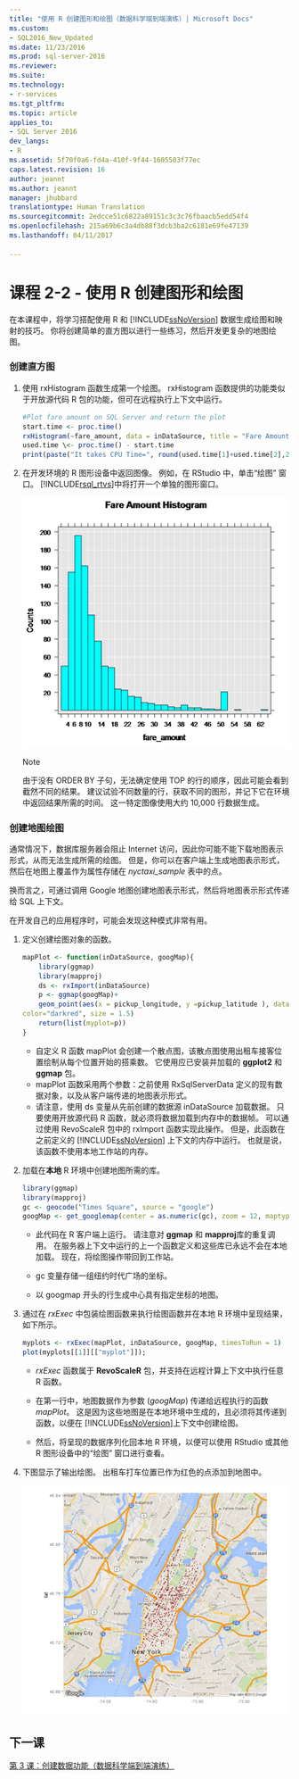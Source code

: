 ```yaml
---
title: "使用 R 创建图形和绘图（数据科学端到端演练）| Microsoft Docs"
ms.custom:
- SQL2016_New_Updated
ms.date: 11/23/2016
ms.prod: sql-server-2016
ms.reviewer: 
ms.suite: 
ms.technology:
- r-services
ms.tgt_pltfrm: 
ms.topic: article
applies_to:
- SQL Server 2016
dev_langs:
- R
ms.assetid: 5f70f0a6-fd4a-410f-9f44-1605503f77ec
caps.latest.revision: 16
author: jeannt
ms.author: jeannt
manager: jhubbard
translationtype: Human Translation
ms.sourcegitcommit: 2edcce51c6822a89151c3c3c76fbaacb5edd54f4
ms.openlocfilehash: 215a69b6c3a4db88f3dcb3ba2c6181e69fe47139
ms.lasthandoff: 04/11/2017

---
```

# <a name="lesson-2-2---create-graphs-and-plots-using-r"></a>课程 2-2 - 使用 R 创建图形和绘图
在本课程中，将学习搭配使用 R 和 [!INCLUDE[ssNoVersion](../../includes/ssnoversion-md.md)] 数据生成绘图和映射的技巧。 你将创建简单的直方图以进行一些练习，然后开发更复杂的地图绘图。   
  
  
### <a name="create-a-histogram"></a>创建直方图  
 
1.  使用 rxHistogram  函数生成第一个绘图。  rxHistogram  函数提供的功能类似于开放源代码 R 包的功能，但可在远程执行上下文中运行。 
  
    ```R  
    #Plot fare amount on SQL Server and return the plot  
    start.time <- proc.time()  
    rxHistogram(~fare_amount, data = inDataSource, title = "Fare Amount Histogram")  
    used.time \<- proc.time() - start.time  
    print(paste("It takes CPU Time=", round(used.time[1]+used.time[2],2), " seconds, Elapsed Time=", round(used.time[3],2), " seconds to generate features.", sep=""))    
    ```         
  
2.  在开发环境的 R 图形设备中返回图像。  例如，在 RStudio 中，单击“绘图”  窗口。  [!INCLUDE[rsql_rtvs](../../includes/rsql-rtvs-md.md)]中将打开一个单独的图形窗口。  
  
    ![使用 rxHistogram 绘制费用金额](../../advanced-analytics/r-services/media/rsql-e2e-rxhistogramresult.png "使用 rxHistogram 绘制费用金额")  
  
    > [!NOTE]
    >  由于没有 ORDER BY 子句，无法确定使用 TOP 的行的顺序，因此可能会看到截然不同的结果。 建议试验不同数量的行，获取不同的图形，并记下它在环境中返回结果所需的时间。  这一特定图像使用大约 10,000 行数据生成。
  
### <a name="create-a-map-plot"></a>创建地图绘图  

通常情况下，数据库服务器会阻止 Internet 访问，因此你可能不能下载地图表示形式，从而无法生成所需的绘图。 但是，你可以在客户端上生成地图表示形式，然后在地图上覆盖作为属性存储在 *nyctaxi_sample* 表中的点。  

换而言之，可通过调用 Google 地图创建地图表示形式，然后将地图表示形式传递给 SQL 上下文。  

在开发自己的应用程序时，可能会发现这种模式非常有用。 
   
1.  定义创建绘图对象的函数。  

    ```R  
    mapPlot <- function(inDataSource, googMap){  
        library(ggmap)  
        library(mapproj)     
        ds <- rxImport(inDataSource)  
        p <- ggmap(googMap)+  
        geom_point(aes(x = pickup_longitude, y =pickup_latitude ), data=ds, alpha =.5,  
    color="darkred", size = 1.5)  
        return(list(myplot=p))  
    }  
    ```  
    + 自定义 R 函数 mapPlot  会创建一个散点图，该散点图使用出租车接客位置绘制从每个位置开始的搭乘数。 它使用应已安装并加载的 **ggplot2** 和  **ggmap** 包。  
    + mapPlot  函数采用两个参数：之前使用 RxSqlServerData 定义的现有数据对象，以及从客户端传递的地图表示形式。    
    + 请注意，使用 ds  变量从先前创建的数据源 inDataSource 加载数据。  只要使用开放源代码 R 函数，就必须将数据加载到内存中的数据帧。 可以通过使用 RevoScaleR  包中的 rxImport  函数实现此操作。  但是，此函数在之前定义的 [!INCLUDE[ssNoVersion](../../includes/ssnoversion-md.md)] 上下文的内存中运行。 也就是说，该函数不使用本地工作站的内存。  
  
2.  加载在**本地** R 环境中创建地图所需的库。  
  
    ```R  
    library(ggmap)  
    library(mapproj)  
    gc <- geocode("Times Square", source = "google")  
    googMap <- get_googlemap(center = as.numeric(gc), zoom = 12, maptype = 'roadmap', color = 'color';    
    ```  
    + 此代码在 R 客户端上运行。 请注意对 **ggmap** 和 **mapproj**库的重复调用。 在服务器上下文中运行的上一个函数定义和这些库已永远不会在本地加载。 现在，将绘图操作带回到工作站。  
  
    -   gc  变量存储一组纽约时代广场的坐标。  
  
    -   以 googmap  开头的行生成中心具有指定坐标的地图。  
          
  
3.  通过在 *rxExec* 中包装绘图函数来执行绘图函数并在本地 R 环境中呈现结果，如下所示。   
  
    ```R  
    myplots <- rxExec(mapPlot, inDataSource, googMap, timesToRun = 1)  
    plot(myplots[[1]][["myplot"]]);    
    ````  

    + *rxExec* 函数属于 **RevoScaleR** 包，并支持在远程计算上下文中执行任意 R 函数。
    + 在第一行中，地图数据作为参数 (*googMap*) 传递给远程执行的函数 *mapPlot*。 这是因为这些地图是在本地环境中生成的，且必须将其传递到函数，以便在 [!INCLUDE[ssNoVersion](../../includes/ssnoversion-md.md)]上下文中创建绘图。   
  
    + 然后，将呈现的数据序列化回本地 R 环境，以便可以使用 RStudio 或其他 R 图形设备中的“绘图”  窗口进行查看。  
  
  
4.  下图显示了输出绘图。 出租车打车位置已作为红色的点添加到地图中。  
  
    ![使用自定义 R 函数绘制出租车乘坐情况](../../advanced-analytics/r-services/media/rsql-e2e-mapplot.png "使用自定义 R 函数绘制出租车乘坐情况")  
  
## <a name="next-lesson"></a>下一课  
[第 3 课：创建数据功能（数据科学端到端演练）](../../advanced-analytics/r-services/lesson-3-create-data-features-data-science-end-to-end-walkthrough.md)  
  
  
  


